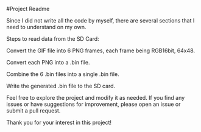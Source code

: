 #Project Readme

Since I did not write all the code by myself, there are several sections that I need to understand on my own.

Steps to read data from the SD Card:

Convert the GIF file into 6 PNG frames, each frame being RGB16bit, 64x48.

Convert each PNG into a .bin file.

Combine the 6 .bin files into a single .bin file.

Write the generated .bin file to the SD card.

Feel free to explore the project and modify it as needed. If you find any issues or have suggestions for improvement, please open an issue or submit a pull request.

Thank you for your interest in this project!
